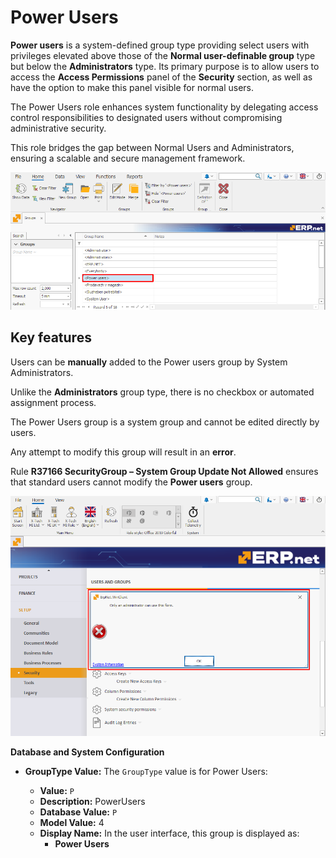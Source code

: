 # Power Users

**Power users** is a system-defined group type providing select users with privileges elevated above those of the **Normal user-definable group** type but below the **Administrators** type. Its primary purpose is to allow users to access the **Access Permissions** panel of the **Security** section, as well as have the option to make this panel visible for normal users.

The Power Users role enhances system functionality by delegating access control responsibilities to designated users without compromising administrative security. 

This role bridges the gap between Normal Users and Administrators, ensuring a scalable and secure management framework.

![pictures](pictures/Power_user_group_17_12.png)

## Key features

Users can be **manually** added to the Power users group by System Administrators. 

Unlike the **Administrators** group type, there is no checkbox or automated assignment process.

The Power Users group is a system group and cannot be edited directly by users.

Any attempt to modify this group will result in an **error**.

Rule **R37166 SecurityGroup – System Group Update Not Allowed** ensures that standard users cannot modify the **Power users** group.
  
![pictures](pictures/Error_window_18_12.png)

**Database and System Configuration**

- **GroupType Value:** The `GroupType` value is for Power Users:
  
   - **Value:** `P`
   - **Description:** PowerUsers
   - **Database Value:** `P`
   - **Model Value:** 4
   - **Display Name:** In the user interface, this group is displayed as:
     - **Power Users**  
